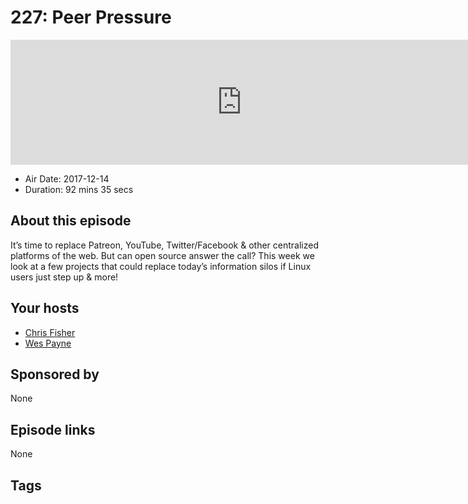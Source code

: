 # 227: Peer Pressure

<iframe src="https://player.fireside.fm/v2/RUkczH-V+1mZNl78O?theme=dark" width="740" height="200" frameborder="0" scrolling="no"></iframe>

* Air Date: 2017-12-14
* Duration: 92 mins 35 secs

## About this episode

It’s time to replace Patreon, YouTube, Twitter/Facebook & other centralized platforms of the web. But can open source answer the call? This week we look at a few projects that could replace today’s information silos if Linux users just step up & more!

## Your hosts
* [Chris Fisher](https://linuxunplugged.com/hosts/chrislas)
* [Wes Payne](https://linuxunplugged.com/hosts/wes)

## Sponsored by

None



## Episode links

None



## Tags

